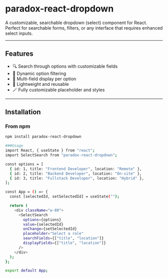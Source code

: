 # paradox-react-dropdown

A customizable, searchable dropdown (select) component for React. Perfect for searchable forms, filters, or any interface that requires enhanced select inputs.

---

## Features

- 🔍 Search through options with customizable fields
- 🔄 Dynamic option filtering
- 💬 Multi-field display per option
- 🎯 Lightweight and reusable
- 🪄 Fully customizable placeholder and styles

---

##  Installation

### From npm

```bash
npm install paradox-react-dropdown

###Usage
import React, { useState } from "react";
import SelectSearch from "paradox-react-dropdown";

const options = [
  { id: 1, title: "Frontend Developer", location: "Remote" },
  { id: 2, title: "Backend Developer", location: "On-site" },
  { id: 3, title: "Fullstack Developer", location: "Hybrid" },
];

const App = () => {
  const [selectedId, setSelectedId] = useState("");

  return (
    <div className="w-80">
      <SelectSearch
        options={options}
        value={selectedId}
        onChange={setSelectedId}
        placeholder="Select a role"
        searchFields={["title", "location"]}
        displayFields={["title", "location"]}
      />
    </div>
  );
};

export default App;

